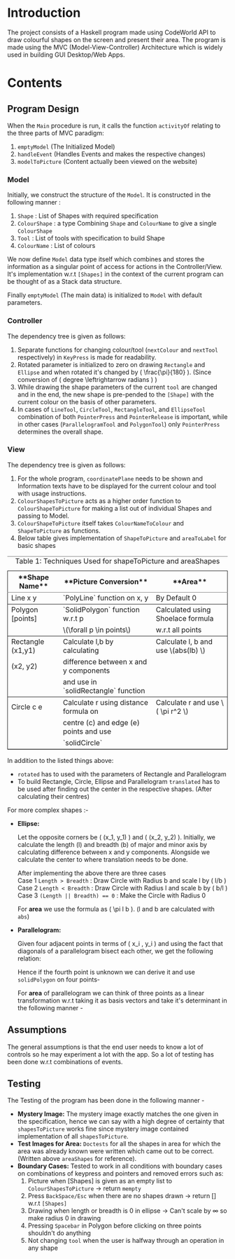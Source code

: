 # Introduction

The project consists of a Haskell program made using CodeWorld API to draw colourful shapes on the screen and present their area. The program is made using the MVC (Model-View-Controller) Architecture which is widely used in building GUI Desktop/Web Apps.

# Contents
## Program Design

When the `Main` procedure is run, it calls the function `activityOf` relating to the three parts of MVC paradigm:

1.  `emptyModel` (The Initialized Model)
2.  `handleEvent` (Handles Events and makes the respective changes)
3.  `modelToPicture` (Content actually been viewed on the website)


### Model

Initially, we construct the structure of the `Model`. It is constructed in the following manner :

1.  `Shape` : List of Shapes with required specification
2.  `ColourShape` : a type Combining `Shape` and `ColourName` to give a single `ColourShape`
3.  `Tool` : List of tools with specification to build Shape
4.  `ColourName` : List of colours

We now define `Model` data type itself which combines and stores the information as a singular point of access for actions in the Controller/View. It's implementation w.r.t `[Shapes]` in the context of the current program can be thought of as a Stack data structure.

Finally `emptyModel` (The main data) is initialized to `Model` with default parameters.


### Controller

The dependency tree is given as follows:

1.  Separate functions for changing colour/tool (`nextColour` and `nextTool` respectively) in `KeyPress` is made for readability.
2.  Rotated parameter is initialized to zero on drawing `Rectangle` and `Ellipse` and when rotated it's changed by \( \frac{\pi}{180} \). (Since conversion of \( degree \leftrightarrow radians \) )
3.  While drawing the shape parameters of the current `tool` are changed and in the end, the new shape is pre-pended to the `[Shape]` with the current colour on the basis of other parameters.
4.  In cases of `LineTool`, `CircleTool`, `RectangleTool`, and `EllipseTool` combination of both `PointerPress` and `PointerRelease` is important, while in other cases (`ParallelogramTool` and `PolygonTool`) only `PointerPress` determines the overall shape.


### View

The dependency tree is given as follows:

1.  For the whole program, `coordinatePlane` needs to be shown and Information texts have to be displayed for the current colour and tool with usage instructions.
2.  `ColourShapesToPicture`  acts as a higher order function to `ColourShapeToPicture` for making a list out of individual Shapes and passing to Model.
3.  `ColourShapeToPicture` itself takes `ColourNameToColour` and `ShapeToPicture` as functions.
4.  Below table gives implementation of `ShapeToPicture` and `areaToLabel` for basic shapes

<table border="2" cellspacing="0" cellpadding="6" rules="groups" frame="hsides">
<caption class="t-above"><span class="table-number">Table 1:</span> Techniques Used for shapeToPicture and areaShapes</caption>

<colgroup>
<col  class="org-left" />

<col  class="org-left" />

<col  class="org-left" />
</colgroup>
<thead>
<tr>
<th scope="col" class="org-left">**Shape Name**</th>
<th scope="col" class="org-left">**Picture Conversion**</th>
<th scope="col" class="org-left">**Area**</th>
</tr>
</thead>

<tbody>
<tr>
<td class="org-left">Line x y</td>
<td class="org-left">`PolyLine` function on x, y</td>
<td class="org-left">By Default 0</td>
</tr>
</tbody>

<tbody>
<tr>
<td class="org-left">Polygon [points]</td>
<td class="org-left">`SolidPolygon` function w.r.t p</td>
<td class="org-left">Calculated using Shoelace formula</td>
</tr>


<tr>
<td class="org-left">&#xa0;</td>
<td class="org-left">\(\forall p \in points\)</td>
<td class="org-left">w.r.t all points</td>
</tr>
</tbody>

<tbody>
<tr>
<td class="org-left">Rectangle (x1,y1)</td>
<td class="org-left">Calculate l,b by calculating</td>
<td class="org-left">Calculate l, b and use \(abs(lb) \)</td>
</tr>


<tr>
<td class="org-left">(x2, y2)</td>
<td class="org-left">difference between x and y components</td>
<td class="org-left">&#xa0;</td>
</tr>


<tr>
<td class="org-left">&#xa0;</td>
<td class="org-left">and use in `solidRectangle` function</td>
<td class="org-left">&#xa0;</td>
</tr>
</tbody>

<tbody>
<tr>
<td class="org-left">Circle c e</td>
<td class="org-left">Calculate r using distance formula on</td>
<td class="org-left">Calculate r and use \( \pi r^2 \)</td>
</tr>


<tr>
<td class="org-left">&#xa0;</td>
<td class="org-left">centre (c) and edge (e) points and use</td>
<td class="org-left">&#xa0;</td>
</tr>


<tr>
<td class="org-left">&#xa0;</td>
<td class="org-left">`solidCircle`</td>
<td class="org-left">&#xa0;</td>
</tr>
</tbody>
</table>

In addition to the listed things above:

-   `rotated` has to used with the parameters of Rectangle and Parallelogram
-   To build Rectangle, Circle, Ellipse and Parallelogram `translated` has to be used after finding out the center in the respective shapes. (After calculating their centres)

For more complex shapes :-

-   **Ellipse:**

    Let the opposite corners be \( (x_1, y_1) \) and \( (x_2, y_2) \). Initially, we calculate the length (l) and breadth (b) of major and minor axis by calculating difference between x and y components. Alongside we calculate the center to where translation needs to be done.
    
    After implementing the above there are three cases   
    <span class="underline">Case 1</span> `Length > Breadth`  : Draw Circle with Radius b and scale l by \( l/b \)   
    <span class="underline">Case 2</span> `Length < Breadth`  : Draw Circle with Radius l and scale b by \( b/l \)   
    <span class="underline">Case 3</span> `(Length || Breadth) == 0` : Make the Circle with Radius 0   
    
    For **area** we use the formula as \( \pi l b \). (l and b are calculated with `abs`)

-   **Parallelogram:**

    Given four adjacent points in terms of \( x_i , y_i \) and using the fact that diagonals of a parallelogram bisect each other, we get the following relation:
    
    Hence if the fourth point is unknown we can derive it and use `solidPolygon` on four points-
    
    For **area** of parallelogram we can think of three points as a linear transformation w.r.t taking it as basis vectors and take it's determinant in the following manner -


## Assumptions

The general assumptions is that the end user needs to know a lot of controls so he may experiment a lot with the app. So a lot of testing has been done w.r.t combinations of events.


## Testing

The Testing of the program has been done in the following manner -

-   **Mystery Image:** The mystery image exactly matches the one given in the specification, hence we can say with a high degree of certainty that `shapesToPicture` works fine since mystery image contained implementation of all `shapesToPicture`.
-   **Test Images for Area:** `Doctests` for all the shapes in area for which the area was already known were written which came out to be correct. (Written above `areaShapes` for reference).
-   **Boundary Cases:** Tested to work in all conditions with boundary cases on combinations of keypress and pointers and removed errors such as:
    1.  Picture when [Shapes] is given as an empty list to `ColourShapesToPicture` -> return `mempty`
    2.  Press `BackSpace/Esc` when there are no shapes drawn -> return [] w.r.t `[Shapes]`
    3.  Drawing when length or breadth is 0 in ellipse -> Can't scale by &infin; so make radius 0 in drawing
    4.  Pressing `Spacebar` in Polygon before clicking on three points shouldn't do anything
    5.  Not changing `tool` when the user is halfway through an operation in any shape
